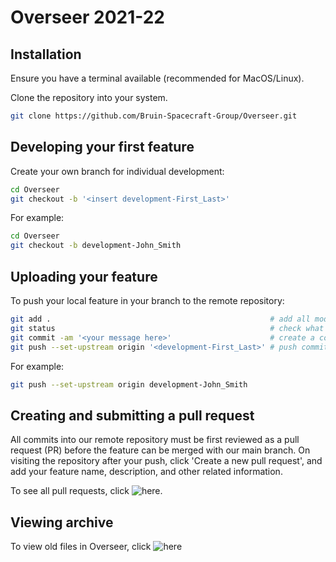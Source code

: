 # Overseer 2021-22

## Installation

Ensure you have a terminal available (recommended for MacOS/Linux).

Clone the repository into your system.
```bash
git clone https://github.com/Bruin-Spacecraft-Group/Overseer.git
```

## Developing your first feature

Create your own branch for individual development:
```bash
cd Overseer
git checkout -b '<insert development-First_Last>'
```
For example:
```bash
cd Overseer
git checkout -b development-John_Smith
```

## Uploading your feature

To push your local feature in your branch to the remote repository:
```bash
git add .                                                 # add all modified files to commit 
git status                                                # check what files are modified
git commit -am '<your message here>'                      # create a commit + message about feature
git push --set-upstream origin '<development-First_Last>' # push commit to remote repository
```
For example:
```bash
git push --set-upstream origin development-John_Smith
```

## Creating and submitting a pull request

All commits into our remote repository must be first reviewed as a pull request (PR) before the feature can be merged with our main branch. On visiting the repository after your push, click 'Create a new pull request', and add your feature name, description, and other related information. 

To see all pull requests, click ![here](https://github.com/Bruin-Spacecraft-Group/Overseer/pulls). 

## Viewing archive

To view old files in Overseer, click ![here](https://github.com/Bruin-Spacecraft-Group/Overseer/tree/1de8b506c905792a38530c1407036a0f964ff9db.
)
